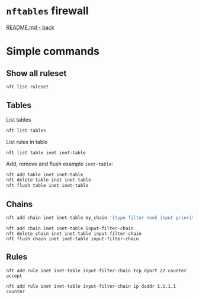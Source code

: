 # `nftables` firewall
[README.md - back](../README.md)

# Simple commands

## Show all ruleset
```bash
nft list ruleset
```

## Tables
List tables
```bash
nft list tables
```
List rules in table
```
nft list table inet inet-table
```

Add, remove and flush example `inet-table`:
```bash
nft add table inet inet-table
nft delete table inet inet-table
nft flush table inet inet-table
```

## Chains
```bash
nft add chain inet inet-table my_chain '{type filter hook input priority 0; }'
```

```
nft add chain inet inet-table input-filter-chain
nft delete chain inet inet-table input-filter-chain
nft flush chain inet inet-table input-filter-chain
```

## Rules

```
nft add rule inet inet-table input-filter-chain tcp dport 22 counter accept
```

```
nft add rule inet inet-table input-filter-chain ip daddr 1.1.1.1 counter
```
